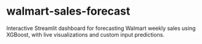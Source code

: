 # walmart-sales-forecast
Interactive Streamlit dashboard for forecasting Walmart weekly sales using XGBoost, with live visualizations and custom input predictions.
